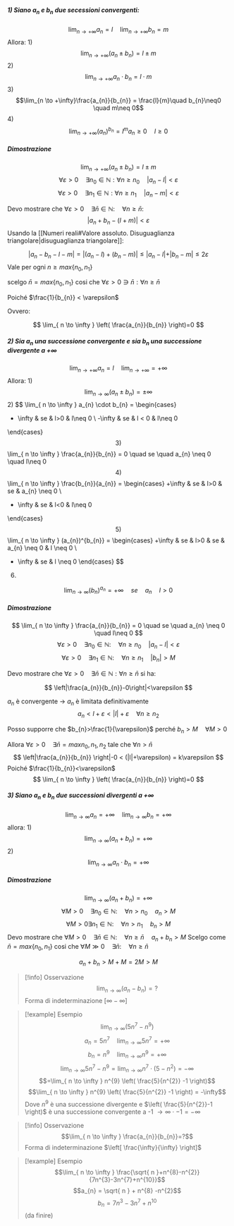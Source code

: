 ##### 1) Siano $a_n$ e $b_n$ due secessioni convergenti:
$$\lim_{n \to +\infty} a_{n} = l \quad \lim_{n \to +\infty} b_{n}= m$$
Allora:
1)
$$\lim_{n \to +\infty}(a_{n}\pm b_{n})= l \pm m$$
2)
$$\lim_{n \to +\infty} a_{n}\cdot b_{n}=l\cdot m$$
3)
$$\lim_{n \to +\infty}\frac{a_{n}}{b_{n}} = \frac{l}{m}\quad b_{n}\neq0 \quad m\neq 0$$
4)
$$\lim_{n \to +\infty}(a_{n})^{b_{n}} =l^{m} a_{n}\geq0 \quad l \geq0$$
##### Dimostrazione
$$\lim_{n \to +\infty}(a_{n}\pm b_{n})= l \pm m$$
$$\forall \varepsilon > 0 \quad \exists n_{0}\in \mathbb{N} : \forall n \geq n_{0} \quad |a_{n}-l| < \varepsilon$$
$$\forall \varepsilon > 0 \quad \exists n_{1}\in \mathbb{N} : \forall n \geq n_{1} \quad |a_{n}-m| < \varepsilon$$

Devo mostrare che $\forall \varepsilon > 0 \quad \exists \bar{n} \in \mathbb{N} : \quad \forall n \geq \bar{n}$:
$$|a_{n}+ b_{n}-(l+m)|< \varepsilon$$
Usando la [[Numeri reali#Valore assoluto. Disuguaglianza triangolare|disuguaglianza triangolare]]:

$$|a_{n}-b_{n}-l-m| = |(a_{n}- l)+(b_{n}-m)|\leq |{a_{n}-l| + |b_{n}-m| \leq 2 \varepsilon }$$
Vale per ogni $n \geq max\{n_{0},n_{1}\}$

scelgo $\bar{n} = max\{n_{0},n_{1}\}$ cosi che $\forall \varepsilon > 0 \ni \bar{n} : \forall n \geq \bar{n}$  

Poiché $\frac{1}{b_{n}} < \varepsilon$

Ovvero:

$$
\lim_{ n \to \infty } \left( \frac{a_{n}}{b_{n}} \right)=0
$$
##### 2) Sia $a_n$ una successione convergente e sia $b_n$ una successione divergente a $+ \infty$ 
$$\lim_{n \to +\infty} a_{n} = l \quad \lim_{n \to +\infty} = +\infty$$
Allora:
1)
$$\lim_{ n \to \infty } (a_{n}\pm b_{n}) = \pm \infty $$
2)
$$
\lim_{ n \to \infty } a_{n} \cdot b_{n} = \begin{cases}
+ \infty  & se  & l>0  & l\neq 0 \\
-\infty  &  se  & l < 0  & l\neq 0

\end{cases}
$$
3)
$$
\lim_{ n \to \infty } \frac{a_{n}}{b_{n}} = 0 \quad se \quad  a_{n} \neq 0 \quad l\neq 0
$$
4)
$$
\lim_{ n \to \infty } \frac{b_{n}}{a_{n}} = \begin{cases} +\infty & se  & l>0 & se & a_{n} \neq 0 \\
- \infty  & se  & l<0 & l\neq 0

\end{cases}
$$
5)
$$
\lim_{ n \to \infty } (a_{n})^{b_{n}} = \begin{cases}
+\infty  & se &  l>0  &  se & a_{n} \neq 0  & l \neq 0 \\
- \infty  & se  & l \neq 0
\end{cases}
$$
6)
$$
\lim_{ n \to \infty } (b_{n})^{a_{n}} = +\infty \quad se \quad a_{n} \quad l>0
$$
##### Dimostrazione
$$
\lim_{ n \to \infty } \frac{a_{n}}{b_{n}} = 0 \quad se \quad a_{n} \neq 0 \quad l\neq 0
$$
$$
\forall \varepsilon>0 \quad \exists n_{0} \in \mathbb{N} : \quad \forall n \geq n_{0} \quad |a_{n} -l | < \varepsilon
$$
$$
\forall\varepsilon>0 \quad \exists n_{1} \in \mathbb{N} : \quad \forall n \geq n_{1} \quad|b_{n}|>M
$$


Devo mostrare che $\forall \varepsilon > 0 \quad \exists \bar{n}\in \mathbb{N} : \forall n \geq \bar{n}$ si ha:

$$
\left|\frac{a_{n}}{b_{n}}-0\right|<\varepsilon
$$

$a_{n}$ è convergente $\rightarrow$ $a_{n}$ è limitata definitivamente
$$
a_{n}<l+\varepsilon < |l| + \varepsilon \quad \forall n \geq n_{2}
$$

Posso supporre  che $b_{n}>\frac{1}{\varepsilon}$ perché $b_{n}>M \quad \forall M >0$

Allora $\forall \varepsilon >0 \quad \exists \bar{n}=max{n_{0},n_{1},n_{2}}$ tale che $\forall n>\bar{n}$
$$
\left|\frac{a_{n}}{b_{n}} \right|-0 < (|l|+\varepsilon) = k\varepsilon
$$Poiché $\frac{1}{b_{n}}<\varepsilon$ 
$$
\lim_{ n \to \infty } \left( \frac{a_{n}}{b_{n}} \right)=0
$$

##### 3) Siano $a_{n}$ e $b_{n}$ due successioni divergenti a $+ \infty$ 
$$
\lim_{ n \to \infty } a_{n}=+ \infty \quad \lim_{ n \to \infty } b_{n}=+\infty
$$
allora:
1)
$$
\lim_{ n \to \infty } (a_{n}+b_{n})=+\infty
$$
2)
$$
\lim_{ n \to \infty } a_{n} \cdot b_{n}=+\infty
$$
##### Dimostrazione
$$
\lim_{ n \to \infty } (a_{n}+b_{n})=+\infty
$$
$$
\forall M>0 \quad \exists n_{0} \in \mathbb{N}:\quad \forall n> n_{0} \quad a_{n}>M
$$
$$
\forall M>0 \exists n_{1} \in \mathbb{N}: \quad \forall n > n_{1} \quad b_{n}>M
$$
Devo mostrare che $\forall M>0 \quad \exists \bar{n} \in \mathbb{N}:\quad \forall n \geq \bar{n} \quad a_{n}+b_{n}>M$
Scelgo come $\bar{n} = max\{n_{0},n_{1}\}$ cosi che $\forall M\gg 0 \quad \exists \bar{n}:\quad \forall n \geq \bar{n}$

$$
a_{n}+b_{n} > M+M=2M>M
$$

>[!info] Osservazione
>$$\lim_{ n \to \infty } (a_{n}-b_{n})=?$$
> Forma di indeterminazione $[\infty - \infty]$

>[!example] Esempio
> $$\lim_{ n \to \infty } (5n^7-n^9)$$
> $$a_{n}=5n^{7} \quad \lim_{ n \to \infty } 5n^{7}=+\infty$$
> $$b_{n}=n^{9} \quad \lim_{ n \to \infty } n^{9}=+\infty$$
> $$\lim_{ n \to \infty } 5n^{7}-n^{9}=\lim_{ n \to \infty } n^{7} \cdot (5-n^{2}) = -\infty$$
> $$=\lim_{ n \to \infty } n^{9} \left(  \frac{5}{n^{2}} -1 \right)$$
> $$\lim_{ n \to \infty } n^{9} \left( \frac{5}{n^{2}} -1 \right) = -\infty$$
> Dove $n^{9}$ è una successione divergente e $\left( \frac{5}{n^{2}}-1 \right)$ è una successione convergente a -1 $\rightarrow \infty \cdot -1 = - \infty$

>[!info] Osservazione
> $$\lim_{ n \to \infty } \frac{a_{n}}{b_{n}}=?$$
> Forma di indeterminazione $\left[ \frac{\infty}{\infty} \right]$
>

>[!example] Esempio
> $$\lim_{ n \to \infty } \frac{\sqrt{ n }+n^{8}-n^{2}}{7n^{3}-3n^{7}+n^{10}}$$
> $$a_{n} = \sqrt{ n } + n^{8} -n^{2}$$
> $$b_{n}=7n^{3}-3n^{7}+n^{10}$$
> (da finire)


